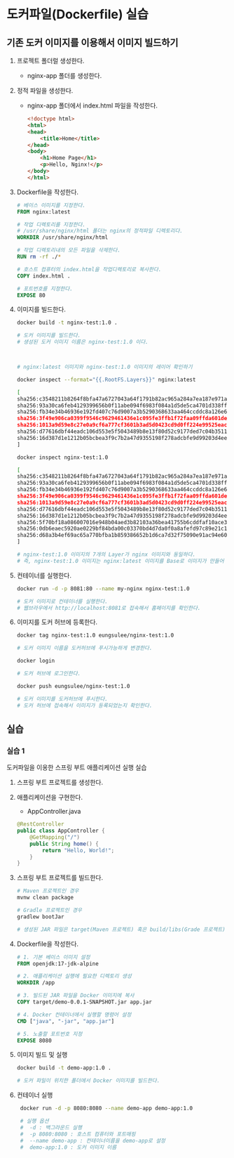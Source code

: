 # 도커파일(Dockerfile) 실습

## 기존 도커 이미지를 이용해서 이미지 빌드하기

1. 프로젝트 폴더럴 생성한다.
    - nginx-app 폴더를 생성한다.

2. 정적 파일을 생성한다.
    - nginx-app 폴더에서 index.html 파일을 작성한다.

        ```html
        <!doctype html>
        <html>
        <head>
            <title>Home</title>
        </head>
        <body>
            <h1>Home Page</h1>
            <p>Hello, Nginx!</p>
        </body>
        </html>
        ```

3. Dockerfile을 작성한다.

    ```Dockerfile
    # 베이스 이미지를 지정한다.
    FROM nginx:latest

    # 작업 디렉토리를 지정한다.
    # /usr/share/nginx/html 폴더는 nginx의 정적파일 디렉토리다.
    WORKDIR /usr/share/nginx/html

    # 작업 디렉토리내의 모든 파일을 삭제한다.
    RUN rm -rf ./*

    # 호스트 컴퓨터의 index.html을 작업디렉토리로 복사한다.
    COPY index.html .

    # 포트번호를 지정한다.
    EXPOSE 80
    ```

4. 이미지를 빌드한다.

    ```bash
    docker build -t nginx-test:1.0 .

    # 도커 이미지를 빌드한다.
    # 생성된 도커 이미지 이름은 nginx-test:1.0 이다.



    # nginx:latest 이미지와 nginx-test:1.0 이미지의 레이어 확인하기

    docker inspect --format="{{.RootFS.Layers}}" nginx:latest

    [
    sha256:c3548211b8264f8bfa47a6727043a64f1791b82ac965a284a7ea187e971a95e2
    sha256:93a30ca6feb4129399656b0f11abe094f6983f084a1d5de5ca4701d338ffe2d8 
    sha256:fb34e34b46936e192fd407c76d9007a3b5290368633aa464ccddc8a126e669d2 
    sha256:3f49e906ca0399f9546c9629461436e1c095fe3ffb1f72faa09ffda601de7a59 
    sha256:1013a9d59e8c27e0a9cf6a777cf3601b3ad5d0423cd9d0ff224e99525eac78ee 
    sha256:d77616dbf44eadc106d553e5f5043489b8e13f80d52c9177ded7c04b351197b2 
    sha256:16d387d1e1212b05bcbea3f9c7b2a47d9355198f278adcbfe9d99203d4ee0526
    ]

    docker inspect nginx-test:1.0

    [
    sha256:c3548211b8264f8bfa47a6727043a64f1791b82ac965a284a7ea187e971a95e2
    sha256:93a30ca6feb4129399656b0f11abe094f6983f084a1d5de5ca4701d338ffe2d8 
    sha256:fb34e34b46936e192fd407c76d9007a3b5290368633aa464ccddc8a126e669d2 
    sha256:3f49e906ca0399f9546c9629461436e1c095fe3ffb1f72faa09ffda601de7a59 
    sha256:1013a9d59e8c27e0a9cf6a777cf3601b3ad5d0423cd9d0ff224e99525eac78ee 
    sha256:d77616dbf44eadc106d553e5f5043489b8e13f80d52c9177ded7c04b351197b2 
    sha256:16d387d1e1212b05bcbea3f9c7b2a47d9355198f278adcbfe9d99203d4ee0526 
    sha256:5f70bf18a086007016e948b04aed3b82103a36bea41755b6cddfaf10ace3c6ef 
    sha256:0db6eaec5920ae0229bf84bda00c03370bd4d7da0f0a8afefd97c89e21c1383c 
    sha256:d68a3b4ef69ac65a770bfba1b859386652b1d6ca7d32f75090e91ac94e607806
    ]

    # nginx-test:1.0 이미지의 7개의 Layer가 nginx 이미지와 동일하다.
    # 즉, nginx-test:1.0 이미지는 nginx:latest 이미지를 Base로 이미지가 만들어 졌다.
    ```

5. 컨테이너를 실행한다.

    ```bash
    docker run -d -p 8081:80 --name my-nginx nginx-test:1.0

    # 도커 이미지로 컨테이너를 실행한다.
    # 웹브라우에서 http://localhost:8081로 접속해서 홈페이지를 확인한다.
    ```

6. 이미지를 도커 허브에 등록한다.

    ```bash
    docker tag nginx-test:1.0 eungsulee/nginx-test:1.0

    # 도커 이미지 이름을 도커허브에 푸시가능하게 변경한다.

    docker login

    # 도커 허브에 로그인한다.

    docker push eungsulee/nginx-test:1.0

    # 도커 이미지를 도커허브에 푸시한다.
    # 도커 허브에 접속해서 이미지가 등록되었는지 확인한다.
    ```

## 실습

### 실습 1 
도커파일을 이옹한 스프링 부트 애플리케이션 실행 실습

1. 스프링 부트 프로젝트를 생성한다.
2. 애플리케이션을 구현한다.
    - AppController.java
    ```java
    @RestController
    public class AppController {
        @GetMapping("/")
        public String home() {
            return "Hello, World!";
        }
    }
    ```
3. 스프링 부트 프로젝트를 빌드한다.
   
    ```bash
    # Maven 프로젝트인 경우
    mvnw clean package

    # Gradle 프로젝트인 경우
    gradlew bootJar

    # 생성된 JAR 파일은 target(Maven 프로젝트) 혹은 build/libs(Grade 프로젝트) 폴더에 위치한다.
    ```

4. Dockerfile을 작성한다.

    ```Dockerfile
    # 1. 기본 베이스 이미지 설정
    FROM openjdk:17-jdk-alpine

    # 2. 애플리케이션 실행에 필요한 디렉토리 생성
    WORKDIR /app

    # 3. 빌드된 JAR 파일을 Docker 이미지에 복사
    COPY target/demo-0.0.1-SNAPSHOT.jar app.jar

    # 4. Docker 컨테이너에서 실행할 명령어 설정
    CMD ["java", "-jar", "app.jar"]

    # 5. 노출할 포트번호 지정
    EXPOSE 8080
    ```

5. 이미지 빌드 및 실행

    ```bash
    docker build -t demo-app:1.0 .

    # 도커 파일이 위치한 폴더에서 Docker 이미지를 빌드한다.
    ```

6. 컨테이너 실행
   
   ```bash
    docker run -d -p 8080:8080 --name demo-app demo-app:1.0

    # 실행 옵션
    #  -d : 백그라운드 실행
    #  -p 8080:8080 : 호스트 컴퓨터와 포트매핑
    #  --name demo-app : 컨테이너이름을 demo-app로 설정
    #  demo-app:1.0 : 도커 이미지 이름  
   ```
   
